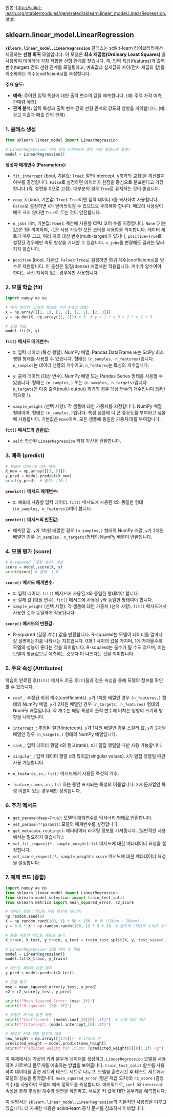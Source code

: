 원본: http://scikit-learn.org/stable/modules/generated/sklearn.linear_model.LinearRegression.html

## sklearn.linear_model.LinearRegression 

**`sklearn.linear_model.LinearRegression`** 클래스는 scikit-learn 라이브러리에서 제공하는 **선형 회귀** 모델입니다.  이 모델은 **최소 제곱법(Ordinary Least Squares)** 을 사용하여 데이터에 가장 적합한 선형 관계를 찾습니다.  즉, 입력 특성(features)과 출력 변수(target) 간의 선형 관계를 모델링하고, 예측값과 실제값의 차이(잔차 제곱의 합)를 최소화하는 계수(coefficients)를 추정합니다.

**주요 용도:**

*   **예측:**  주어진 입력 특성에 대한 출력 변수의 값을 예측합니다. (예: 주택 가격 예측, 판매량 예측)
*   **관계 분석:** 입력 특성과 출력 변수 간의 선형 관계의 강도와 방향을 파악합니다. (예: 광고 지출과 매출 간의 관계)

### 1. 클래스 생성

```python
from sklearn.linear_model import LinearRegression

# LinearRegression 객체 생성 (대부분의 경우 기본 설정으로 충분)
model = LinearRegression()
```

**생성자 매개변수 (Parameters):**

*   `fit_intercept` (bool, 기본값: `True`):  절편(intercept, y축과의 교점)을 계산할지 여부를 결정합니다.  `False`로 설정하면 데이터가 원점을 중심으로 분포한다고 가정합니다 (즉, 절편을 0으로 고정).  대부분의 경우 `True`로 유지하는 것이 좋습니다.

*   `copy_X` (bool, 기본값: `True`):  `True`이면 입력 데이터 `X`를 복사하여 사용합니다.  `False`로 설정하면 `X`가 덮어씌워질 수 있으므로 주의해야 합니다.  메모리 사용량이 매우 크지 않다면 `True`로 두는 것이 안전합니다.

*   `n_jobs` (int, 기본값: `None`):  계산에 사용할 CPU 코어 수를 지정합니다.  `None` (기본값)은 1을 의미하며, `-1`은 사용 가능한 모든 코어를 사용함을 의미합니다.  데이터 세트가 매우 크고, 여러 개의 대상 변수(multi-target)가 있거나, `positive=True`로 설정된 경우에만 속도 향상을 기대할 수 있습니다. `n_jobs`를 변경해도 결과는 달라지지 않습니다.

*   `positive` (bool, 기본값: `False`): `True`로 설정하면 회귀 계수(coefficients)를 양수로 제한합니다. 이 옵션은 밀집(dense) 배열에만 적용됩니다.  계수가 양수여야 한다는 사전 지식이 있는 경우에만 사용합니다.

### 2. 모델 학습 (fit)

```python
import numpy as np

# 예시 데이터 (2개의 특성을 가진 4개의 샘플)
X = np.array([[1, 1], [1, 2], [2, 2], [2, 3]])
y = np.dot(X, np.array([1, 2])) + 3  # y = 1 * x_0 + 2 * x_1 + 3

# 모델 학습
model.fit(X, y)
```

**`fit()` 메서드 매개변수:**

*   `X`:  입력 데이터 (특성 행렬).  NumPy 배열, Pandas DataFrame 또는 SciPy 희소 행렬 형태를 사용할 수 있습니다.  형태는 `(n_samples, n_features)`입니다.  `n_samples`는 데이터 샘플의 개수이고, `n_features`는 특성의 개수입니다.

*   `y`:  출력 데이터 (대상 변수).  NumPy 배열 또는 Pandas Series 형태를 사용할 수 있습니다.  형태는 `(n_samples,)` 또는 `(n_samples, n_targets)`입니다.  `n_targets`은 다중 출력(multi-output) 회귀의 경우 대상 변수의 개수입니다 (일반적으로 1).

*   `sample_weight` (선택 사항):  각 샘플에 대한 가중치를 지정합니다. NumPy 배열 형태이며, 형태는 `(n_samples,)`입니다.  특정 샘플에 더 큰 중요도를 부여하고 싶을 때 사용합니다.  기본값은 `None`이며, 모든 샘플에 동일한 가중치(1)를 부여합니다.

**`fit()` 메서드의 반환값:**

*   `self`:  학습된 `LinearRegression` 객체 자신을 반환합니다.

### 3. 예측 (predict)

```python
# 새로운 데이터에 대한 예측
X_new = np.array([[3, 5]])
y_pred = model.predict(X_new)
print(y_pred)  # 출력: [16.]
```

**`predict()` 메서드 매개변수:**

*  `X`: 예측에 사용할 입력 데이터. `fit()` 메서드에 사용된 `X`와 동일한 형태(`(n_samples, n_features)`)여야 합니다.

**`predict()` 메서드의 반환값:**

* 예측된 값. `y`가 1차원 배열인 경우 `(n_samples,)` 형태의 NumPy 배열, `y`가 2차원 배열인 경우 `(n_samples, n_targets)`형태의 NumPy 배열이 반환됩니다.

### 4. 모델 평가 (score)

```python
# R-squared (결정 계수) 계산
score = model.score(X, y)
print(score) # 출력: 1.0
```

**`score()` 메서드 매개변수:**

*   `X`:  입력 데이터. `fit()` 메서드에 사용된 `X`와 동일한 형태여야 합니다.
*   `y`:  실제 값 (대상 변수). `fit()` 메서드에 사용된 `y`와 동일한 형태여야 합니다.
*   `sample_weight` (선택 사항):  각 샘플에 대한 가중치 (선택 사항). `fit()` 메서드에서 사용한 것과 동일하게 적용됩니다.

**`score()` 메서드의 반환값:**

*   R-squared (결정 계수) 값을 반환합니다.  R-squared는 모델이 데이터를 얼마나 잘 설명하는지를 나타내는 지표입니다.  0과 1 사이의 값을 가지며, 1에 가까울수록 모델의 성능이 좋다는 것을 의미합니다.  R-squared는 음수가 될 수도 있으며, 이는 모델이 평균값으로 예측하는 것보다 더 나쁘다는 것을 의미합니다.

### 5. 주요 속성 (Attributes)

학습이 완료된 후(`fit()` 메서드 호출 후) 다음과 같은 속성을 통해 모델의 정보를 확인할 수 있습니다.

*   `coef_`:  추정된 회귀 계수(coefficients).  `y`가 1차원 배열인 경우 `(n_features,)` 형태의 NumPy 배열, `y`가 2차원 배열인 경우 `(n_targets, n_features)` 형태의 NumPy 배열입니다.  각 계수는 해당 특성이 출력 변수에 미치는 영향의 크기와 방향을 나타냅니다.

*   `intercept_`:  추정된 절편(intercept).  `y`가 1차원 배열인 경우 스칼라 값, `y`가 2차원 배열인 경우 `(n_targets,)` 형태의 NumPy 배열입니다.

*   `rank_`:  입력 데이터 행렬 `X`의 랭크(rank). `X`가 밀집 행렬일 때만 사용 가능합니다.

*   `singular_`:  입력 데이터 행렬 `X`의 특이값(singular values). `X`가 밀집 행렬일 때만 사용 가능합니다.

*   `n_features_in_`:  `fit()` 메서드에서 사용된 특성의 개수.

*  `feature_names_in_`: `fit` 하는 동안 표시되는 특성의 이름입니다. `X`에 문자열인 특성 이름이 있는 경우에만 정의됩니다.

### 6. 추가 메서드

* `get_params(deep=True)`:  모델의 매개변수를 딕셔너리 형태로 반환합니다.
* `set_params(**params)`:  모델의 매개변수를 설정합니다.
* `get_metadata_routing()`: 메타데이터 라우팅 정보를 가져옵니다. (일반적인 사용에서는 필요하지 않습니다.)
* `set_fit_request(*, sample_weight)`: `fit` 메서드에 대한 메타데이터 요청을 설정합니다.
* `set_score_request(*, sample_weight)`: `score` 메서드에 대한 메타데이터 요청을 설정합니다.

### 7. 예제 코드 (종합)

```python
import numpy as np
from sklearn.linear_model import LinearRegression
from sklearn.model_selection import train_test_split
from sklearn.metrics import mean_squared_error, r2_score

# 데이터 생성 (가상의 키와 몸무게 데이터)
np.random.seed(0)
X = np.random.rand(100, 1) * 50 + 150  # 키 (150cm ~ 200cm)
y = 0.6 * X + np.random.randn(100, 1) * 5 + 20  # 몸무게 (약간의 노이즈 추가)

# 훈련 세트와 테스트 세트로 분리
X_train, X_test, y_train, y_test = train_test_split(X, y, test_size=0.2, random_state=42)

# LinearRegression 모델 생성 및 학습
model = LinearRegression()
model.fit(X_train, y_train)

# 테스트 세트에 대한 예측
y_pred = model.predict(X_test)

# 모델 평가
mse = mean_squared_error(y_test, y_pred)
r2 = r2_score(y_test, y_pred)

print(f"Mean Squared Error: {mse:.2f}")
print(f"R-squared: {r2:.2f}")

# 추정된 계수와 절편 확인
print(f"Coefficient: {model.coef_[0][0]:.2f}")  # 키에 대한 계수
print(f"Intercept: {model.intercept_[0]:.2f}")

# 새로운 키에 대한 몸무게 예측
new_height = np.array([[175]])  # 175cm 키
predicted_weight = model.predict(new_height)
print(f"Predicted weight for 175cm: {predicted_weight[0][0]:.2f} kg")
```

이 예제에서는 가상의 키와 몸무게 데이터를 생성하고, `LinearRegression` 모델을 사용하여 키로부터 몸무게를 예측하는 방법을 보여줍니다.  `train_test_split` 함수를 사용하여 데이터를 훈련 세트와 테스트 세트로 나누고, 모델을 훈련시킨 후 테스트 세트에서 모델의 성능을 평가합니다.  `mean_squared_error` (평균 제곱 오차)와 `r2_score` (결정 계수)를 사용하여 모델의 예측 정확도를 측정합니다.  마지막으로, `coef_`와 `intercept_` 속성을 통해 추정된 계수와 절편을 확인하고, 새로운 키 값에 대한 몸무게를 예측합니다.

이 설명서는 `sklearn.linear_model.LinearRegression`의 기본적인 사용법을 다루고 있습니다. 더 자세한 내용은 scikit-learn 공식 문서를 참조하시기 바랍니다.
